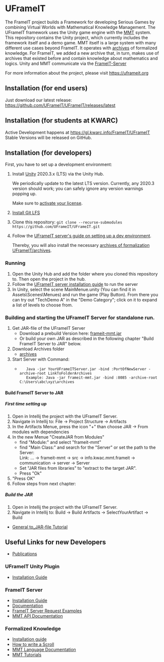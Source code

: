 # UFrameIT

The FrameIT project builds a Framework for developing Serious Games by combining Virtual Worlds with Mathematical Knowledge Management. 
The UFrameIT framework uses the Unity game engine with the [MMT](https://uniformal.github.io/) system.
This repository contains the Unity project, which currently includes the framework itself and a demo game.
MMT itself is a large system with many different use cases beyond FrameIT.
It operates with [archives](https://github.com/UFrameIT/archives) of formalized knowledge.
For FrameIT, we added a new archive that, in turn, makes use of archives that existed before and contain knowledge about mathematics and logics. 
Unity and MMT communicate via the [FrameIT-Server](https://github.com/UniFormal/MMT/tree/devel/src/frameit-mmt)

For more information about the project, please visit <https://uframeit.org>

## Installation (for end users)

Just download our latest release: <https://github.com/UFrameIT/UFrameIT/releases/latest>

## Installation (for students at KWARC)
Active Development happens at https://gl.kwarc.info/FrameIT/UFrameIT
Stable Versions will be released on GitHub.

## Installation (for developers)

First, you have to set up a development environment:

1. Install [Unity](https://unity3d.com/de/get-unity/download) 2020.3.x (LTS) via the Unity Hub.

   We periodically update to the latest LTS version. Currently, any 2020.3 version should work; you can safely ignore any version warnings popping up.
   
   Make sure to [activate your license](https://support.unity.com/hc/en-us/articles/211438683-How-do-I-activate-my-license).
   
2. [Install Git LFS](https://docs.github.com/en/free-pro-team@latest/github/managing-large-files/installing-git-large-file-storage)
3. Clone this repository: `git clone --recurse-submodules https://github.com/UFrameIT/UFrameIT.git`
4. Follow the [UFrameIT server's guide on setting up a dev environment](https://github.com/UniFormal/MMT/blob/devel/src/frameit-mmt/DEVENV.md).

   Thereby, you will also install the necessary [archives of formalization UFrameIT/archives](https://github.com/UFrameIT/archives).

### Running

1. Open the Unity Hub and add the folder where you cloned this repository to. Then open the project in the hub.
2. Follow the [UFrameIT server installation guide](https://github.com/UniFormal/MMT/blob/devel/src/frameit-mmt/installation.md) to run the server
3. In Unity, select the scene MainMenue.unity (You can find it in Assets\Scenes\Menues) and run the game (Play Button). From there you can try out "TechDemo A" in the "Demo Category"; click on it to expand a list of levels to choose from.

### Building and starting the UFrameIT Server for standalone run.

1. Get JAR-file of the UFrameIT Server  
   * Download a prebuild Version here: [frameit-mmt.jar](https://faubox.rrze.uni-erlangen.de/getlink/fi2xYsCcSRWv3rBkBCfkFbz8/frameit-mmt.jar)
   * Or build your own JAR as described in the following chapter "Build FrameIT Server to JAR" below.  
3. Download Archives folder
   * [archives](https://github.com/UFrameIT/archives)
5. Start Server with Command:
   *  ```  
         Java -jar YourUFrameITServer.jar -bind :PortOfNewServer -archive-root LinkToFolderArchives
         Example: Java -jar frameit-mmt.jar -bind :8085 -archive-root C:\Users\abc\xyz\archives
      ```   

####  Build FrameIT Server to JAR 

##### First time setting up
1. Open in Intellij the project with the UFrameIT Server.
2. Navigate in Intellij to: File -> Project Structure -> Artifacts
3. In the Artifacts Menue, press the icon "+" than choose JAR -> From modules with dependencies
4. In the new Menue "CreateJAR from Modules"
   * find "Module:" and select "frameit-mmt"
   * find "Main Class:" and search for the "Server" or set the path to the Server:  
         Link: ... -> frameit-mmt -> src -> info.kwac.mmt.frameit -> communication -> server -> Server
   * Set "JAR files from libraries" to "extract to the target JAR".
   * Press "Ok"
5. "Press OK"
6. Follow steps from next chapter:

##### Build the JAR
1. Open in Intellij the project with the UFrameIT Server.
2. Navigate in Intellij to: Build -> Build Artifacts -> SelectYourArtifact -> Build

*  [General to_JAR-file Tutorial](https://riptutorial.com/intellij-idea/example/16922/building-a--jar)


## Useful Links for new Developers
* [Publications](https://kwarc.github.io/bibs/frameit/)

### UFrameIT Unity Plugin
* [Installation Guide](https://github.com/UFrameIT/UFrameIT/blob/master/README.md)

### FrameIT Server
* [Installation Guide](https://github.com/UniFormal/MMT/blob/master/src/frameit-mmt/installation.md)
* [Documentation](https://github.com/UniFormal/MMT/blob/master/src/frameit-mmt/README.md)
* [FrameIT Server Request Examples](https://kwarc-frameit.postman.co/workspace/FrameIT-Postman-Workspace~d9c28eb0-b28c-47b9-8403-864de6799418/documentation/9866886-8347f2b8-c8a6-4c8b-800c-c4d3b01c9580)
* [MMT API Documentation](https://uniformal.github.io//doc/api/)

### Formalized Knowledge
* [Installation guide](https://github.com/UFrameIT/archives/blob/master/README.md)
* [How to write a Scroll](https://gl.mathhub.info/FrameIT/frameworld/-/tree/devel/source/Scrolls)
* [MMT Language Documentation](https://uniformal.github.io//doc/language/)
* [MMT Tutorials](https://uniformal.github.io//doc/tutorials/)

